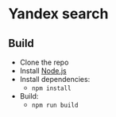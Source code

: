 # Yandex search

## Build

- Clone the repo
- Install [Node.js](https://nodejs.org/)
- Install dependencies:
  - `npm install`
- Build:
  - `npm run build`
